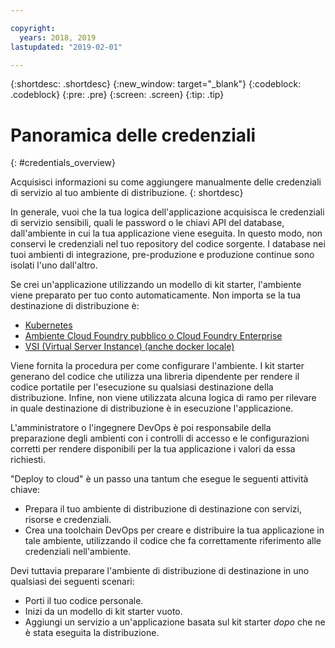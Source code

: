 ```yaml
---

copyright:
  years: 2018, 2019
lastupdated: "2019-02-01"

---
```


{:shortdesc: .shortdesc}
{:new_window: target="_blank"}
{:codeblock: .codeblock}
{:pre: .pre}
{:screen: .screen}
{:tip: .tip}

# Panoramica delle credenziali
{: #credentials_overview}

Acquisisci informazioni su come aggiungere manualmente delle credenziali di servizio al tuo ambiente di distribuzione.
{: shortdesc}

<!-- After PUP: Maybe provide links to the credentials section of the programming guides, such as https://cloud.ibm.com/docs/swift/cloudnative/configuration.html#configuration-->

In generale, vuoi che la tua logica dell'applicazione acquisisca le credenziali di servizio sensibili, quali le password o le chiavi API del database, dall'ambiente in cui la tua applicazione viene eseguita. In questo modo, non conservi le credenziali nel tuo repository del codice sorgente. I database nei tuoi ambienti di integrazione, pre-produzione e produzione continue sono isolati l'uno dall'altro.

Se crei un'applicazione utilizzando un modello di kit starter, l'ambiente viene preparato per tuo conto automaticamente. Non importa se la tua destinazione di distribuzione è:
  * [Kubernetes](/docs/apps/creds_kube.html#add-credentials-kube)
  * [Ambiente Cloud Foundry pubblico o Cloud Foundry Enterprise](/docs/apps/creds_cf.html#add-credentials-cf)
  * [VSI (Virtual Server Instance) (anche docker locale)](/docs/apps/creds_vsi.html#add-credentials-vsi)
  
Viene fornita la procedura per come configurare l'ambiente. I kit starter generano del codice che utilizza una libreria dipendente per rendere il codice portatile per l'esecuzione su qualsiasi destinazione della distribuzione. Infine, non viene utilizzata alcuna logica di ramo per rilevare in quale destinazione di distribuzione è in esecuzione l'applicazione.

L'amministratore o l'ingegnere DevOps è poi responsabile della preparazione degli ambienti con i controlli di accesso e le configurazioni corretti per rendere disponibili per la tua applicazione i valori da essa richiesti.

"Deploy to cloud" è un passo una tantum che esegue le seguenti attività chiave:
 * Prepara il tuo ambiente di distribuzione di destinazione con servizi, risorse e credenziali.
 * Crea una toolchain DevOps per creare e distribuire la tua applicazione in tale ambiente, utilizzando il codice che fa correttamente riferimento alle credenziali nell'ambiente.

Devi tuttavia preparare l'ambiente di distribuzione di destinazione in uno qualsiasi dei seguenti scenari:
 * Porti il tuo codice personale.
 * Inizi da un modello di kit starter vuoto.
 * Aggiungi un servizio a un'applicazione basata sul kit starter _dopo_ che ne è stata eseguita la distribuzione.




